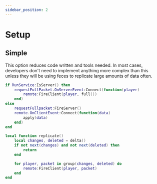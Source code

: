 ```yaml
---
sidebar_position: 2
---
```


# Setup

## Simple

This option reduces code written and tools needed. In most cases, developers don't need to implement anything more complex than this unless they will be using feces to replicate large amounts of data often.

```lua
if RunService:IsServer() then
	requestFullPacket.OnServerEvent:Connect(function(player)
		remote:FireClient(player, full())
	end)
else
	requestFullpacket:FireServer()
	remote.OnClientEvent:Connect(function(data)
		apply(data)
	end)
end

local function replicate()
	local changes, deleted = delta()
	if not next(changes) and not next(deleted) then
		return
	end

	for player, packet in group(changes, deleted) do
		remote:FireClient(player, packet)
	end
end
```
